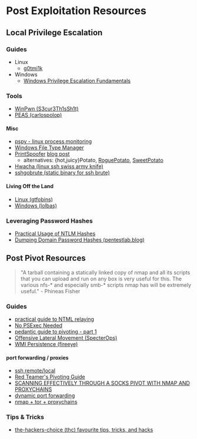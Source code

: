 # Post Exploitation Resources

## Local Privilege Escalation

### Guides
* Linux
    * [g0tmi1k](https://blog.g0tmi1k.com/2011/08/basic-linux-privilege-escalation/)
* Windows
    * [Windows Privilege Escalation Fundamentals](http://www.fuzzysecurity.com/tutorials/16.html]) 

### Tools

* [WinPwn (S3cur3Th1sSh1t)](https://github.com/S3cur3Th1sSh1t/WinPwn)
* [PEAS (carlospolop)](https://github.com/carlospolop/privilege-escalation-awesome-scripts-suite)

#### Misc
* [pspy - linux process monitoring](https://github.com/DominicBreuker/pspy)
* [Windows File Type Manager](https://www.nirsoft.net/utils/file_types_manager.html)
* [PrintSpoofer](https://github.com/itm4n/PrintSpoofer) [blog post](https://itm4n.github.io/printspoofer-abusing-impersonate-privileges/)
    - alternatives: {hot,juicy}Potato, [RoguePotato](https://github.com/antonioCoco/RoguePotato), [SweetPotato](https://github.com/CCob/SweetPotato)
* [Hwacha (linux ssh swiss army knife)](https://github.com/n00py/Hwacha)
* [sshgobrute (static binary for ssh brute)](https://github.com/aldenso/sshgobrute)

#### Living Off the Land

* [Linux (gtfobins)](https://gtfobins.github.io/)
* [Windows (lolbas)](https://lolbas-project.github.io/)

### Leveraging Password Hashes

- [Practical Usage of NTLM Hashes](https://blog.ropnop.com/practical-usage-of-ntlm-hashes/)
- [Dumping Domain Password Hashes (pentestlab.blog)](https://pentestlab.blog/2018/07/04/dumping-domain-password-hashes/)


## Post Pivot Resources

> "A tarball containing a statically linked copy of nmap and all its scripts that you can upload and run on any box is very useful for this. The various nfs-* and especially smb-* scripts nmap has will be extremely useful." - Phineas Fisher

### Guides
* [practical guide to NTML relaying](https://byt3bl33d3r.github.io/practical-guide-to-ntlm-relaying-in-2017-aka-getting-a-foothold-in-under-5-minutes.html)
* [No PSExec Needed](https://www.trustedsec.com/june-2015/no_psexec_needed/)
* [pedantic guide to pivoting - part 1](https://www.jollyfrogs.com/jollyfrogs-pedantic-guide-to-pivoting-part-1-ssh-local-port-forwarding/)
* [Offensive Lateral Movement (SpecterOps)](https://posts.specterops.io/offensive-lateral-movement-1744ae62b14f)
* [WMI Persistence (fireeye)](https://www.fireeye.com/content/dam/fireeye-www/global/en/current-threats/pdfs/wp-windows-management-instrumentation.pdf)

#### port forwarding / proxies

* [ssh remote/local](https://unix.stackexchange.com/questions/115897/whats-ssh-port-forwarding-and-whats-the-difference-between-ssh-local-and-remot)
* [Red Teamer's Pivoting Guide](https://artkond.com/2017/03/23/pivoting-guide/)
* [SCANNING EFFECTIVELY THROUGH A SOCKS PIVOT WITH NMAP AND PROXYCHAINS](https://cybersyndicates.com/2015/12/nmap-and-proxychains-scanning-through-a-socks-piviot/)
* [dynamic port forwarding](https://netsec.ws/?p=278)
* [nmap + tor + proxychains](https://www.shellhacks.com/anonymous-port-scanning-nmap-tor-proxychains/)

### Tips & Tricks

* [the-hackers-choice (thc) favourite tips, tricks, and hacks](https://github.com/hackerschoice/thc-tips-tricks-hacks-cheat-sheet)